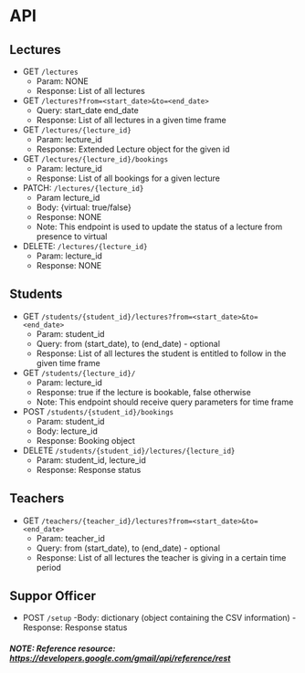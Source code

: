 # API
<!-- Endpoints are meant to be preceded by /api (/operations == /api/operations)-->
## Lectures
- GET `/lectures`
  - Param: NONE
  - Response: List of all lectures
- GET `/lectures?from=<start_date>&to=<end_date>`
  - Query: start_date end_date
  - Response: List of all lectures in a given time frame
- GET `/lectures/{lecture_id}`
  - Param: lecture_id
  - Response: Extended Lecture object for the given id
- GET `/lectures/{lecture_id}/bookings` 
  - Param: lecture_id
  - Response: List of all bookings for a given lecture
- PATCH: `/lectures/{lecture_id}` 
  - Param lecture_id
  - Body: {virtual: true/false}
  - Response: NONE
  - Note: This endpoint is used to update the status of a lecture from presence to virtual
- DELETE: `/lectures/{lecture_id}` 
  - Param: lecture_id
  - Response: NONE
  
## Students
- GET `/students/{student_id}/lectures?from=<start_date>&to=<end_date>`
  - Param: student_id
  - Query: from (start_date), to (end_date) - optional
  - Response: List of all lectures the student is entitled to follow in the given time frame
- GET `/students/{lecture_id}/`
  - Param: lecture_id
  - Response: true if the lecture is bookable, false otherwise
  - Note: This endpoint should receive query parameters for time frame
- POST `/students/{student_id}/bookings`
  - Param: student_id
  - Body: lecture_id
  - Response: Booking object
- DELETE `/students/{student_id}/lectures/{lecture_id}`
  - Param: student_id, lecture_id
  - Response: Response status

## Teachers
- GET `/teachers/{teacher_id}/lectures?from=<start_date>&to=<end_date>`
  - Param: teacher_id
  - Query: from (start_date), to (end_date) - optional
  - Response: List of all lectures the teacher is giving in a certain time period

## Suppor Officer
- POST `/setup`
  -Body: dictionary (object containing the CSV information)
  -Response: Response status
  
##### NOTE: Reference resource: https://developers.google.com/gmail/api/reference/rest 
<!-- API does not include possible DELETE needed -->